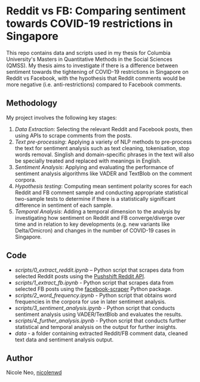 # Reddit vs FB: Comparing sentiment towards COVID-19 restrictions in Singapore

This repo contains data and scripts used in my thesis for Columbia University's Masters in Quantitative Methods in the Social Sciences (QMSS). My thesis aims to investigate if there is a difference between sentiment towards the tightening of COVID-19 restrictions in Singapore on Reddit vs Facebook, with the hypothesis that Reddit comments would be more negative (i.e. anti-restrictions) compared to Facebook comments.

## Methodology
My project involves the following key stages:    
1. *Data Extraction*: Selecting the relevant Reddit and Facebook posts, then using APIs to scrape comments from the posts.
2. *Text pre-processing*: Applying a variety of NLP methods to pre-process the text for sentiment analysis such as text cleaning, tokenisation, stop words removal. Singlish and domain-specific phrases in the text will also be specially treated and replaced with meanings in English.
3. *Sentiment Analysis*: Applying and evaluating the performance of sentiment analysis algorithms like VADER and TextBlob on the comment corpora.
4. *Hypothesis testing*: Computing mean sentiment polarity scores for each Reddit and FB comment sample and conducting appropriate statistical two-sample tests to determine if there is a statistically significant difference in sentiment of each sample. 
5. *Temporal Analysis*: Adding a temporal dimension to the analysis by investigating how sentiment on Reddit and FB converge/diverge over time and in relation to key developments (e.g. new variants like Delta/Omicron) and changes in the number of COVID-19 cases in Singapore.

## Code
- *scripts/0_extract_reddit.ipynb* – Python script that scrapes data from selected Reddit posts using the [Pushshift Reddit API](https://github.com/pushshift/api).
- *scripts/1_extract_fb.ipynb* - Python script that scrapes data from selected FB posts using the [facebook-scraper](https://pypi.org/project/facebook-scraper/) Python package.
- *scripts/2_word_frequency.ipynb* - Python script that obtains word frequencies in the corpora for use in later sentiment analysis.
- *scripts/3_sentiment_analysis.ipynb* - Python script that conducts sentiment analysis using VADER/TextBlob and evaluates the results.
- *scripts/4_further_analysis.ipynb* - Python script that conducts further statistical and temporal analysis on the output for further insights.
- *data* - a folder containing extracted Reddit/FB comment data, cleaned text data and sentiment analysis output.

## Author
Nicole Neo, [nicolenwd](https://github.com/nicolenwd)
